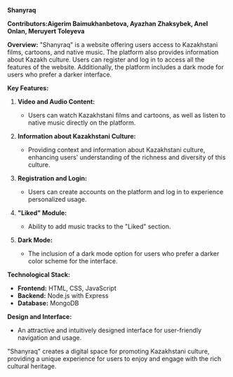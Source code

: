 **Shanyraq**

**Contributors:Aigerim Baimukhanbetova, Ayazhan Zhaksybek, Anel Onlan, Meruyert Toleyeva**

**Overview:**
"Shanyraq" is a website offering users access to Kazakhstani films, cartoons, and native music. The platform also provides information about Kazakh culture. Users can register and log in to access all the features of the website. Additionally, the platform includes a dark mode for users who prefer a darker interface.

**Key Features:**

1. **Video and Audio Content:**
   - Users can watch Kazakhstani films and cartoons, as well as listen to native music directly on the platform.

2. **Information about Kazakhstani Culture:**
   - Providing context and information about Kazakhstani culture, enhancing users' understanding of the richness and diversity of this culture.

3. **Registration and Login:**
   - Users can create accounts on the platform and log in to experience personalized usage.

4. **"Liked" Module:**
   - Ability to add music tracks to the "Liked" section.

5. **Dark Mode:**
   - The inclusion of a dark mode option for users who prefer a darker color scheme for the interface.

**Technological Stack:**
   - **Frontend:** HTML, CSS, JavaScript
   - **Backend:** Node.js with Express
   - **Database:** MongoDB

**Design and Interface:**
   - An attractive and intuitively designed interface for user-friendly navigation and usage.

"Shanyraq" creates a digital space for promoting Kazakhstani culture, providing a unique experience for users to enjoy and engage with the rich cultural heritage.

